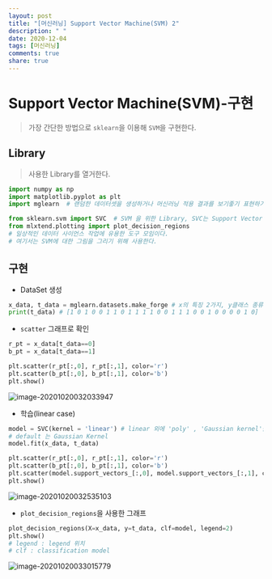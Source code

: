 ```yaml
---
layout: post
title: "[머신러닝] Support Vector Machine(SVM) 2"
description: " "
date: 2020-12-04
tags: [머신러닝]
comments: true
share: true
---
```


# Support Vector Machine(SVM)-구현

> 가장 간단한 방법으로 `sklearn`을 이용해 `SVM`을 구현한다.



## Library

> 사용한 Library를 열거한다.

```python
import numpy as np
import matplotlib.pyplot as plt
import mglearn  # 랜덤한 데이터셋을 생성하거나 머신러닝 적용 결과를 보기좋기 표현하기 위한 함수들

from sklearn.svm import SVC  # SVM 을 위한 Library, SVC는 Support Vector Classification
from mlxtend.plotting import plot_decision_regions 
# 일상적인 데이터 사이언스 작업에 유용한 도구 모임이다.
# 여기서는 SVM에 대한 그림을 그리기 위해 사용한다.

```



## 구현

* DataSet 생성

```python
x_data, t_data = mglearn.datasets.make_forge # x의 특징 2가지, y클래스 종류 2가지(0 or 1), 데이터개수 : 26
print(t_data) # [1 0 1 0 0 1 1 0 1 1 1 1 0 0 1 1 1 0 0 1 0 0 0 0 1 0]
```

* `scatter` 그래프로 확인

```python
r_pt = x_data[t_data==0] 
b_pt = x_data[t_data==1]

plt.scatter(r_pt[:,0], r_pt[:,1], color='r')
plt.scatter(b_pt[:,0], b_pt[:,1], color='b')
plt.show()
```

![image-20201020032033947](https://github.com/colinch4/colinch4.github.io/blob/master/_posts/2020/ML/markdown-images/image-20201020032033947.png?raw=true)

* 학습(linear case)

```python
model = SVC(kernel = 'linear') # linear 외에 'poly' , 'Gaussian kernel'을 사용할 수 있다.
# default 는 Gaussian Kernel
model.fit(x_data, t_data)

plt.scatter(r_pt[:,0], r_pt[:,1], color='r')
plt.scatter(b_pt[:,0], b_pt[:,1], color='b')
plt.scatter(model.support_vectors_[:,0], model.support_vectors_[:,1], color='y')
plt.show()
```

![image-20201020032535103](https://github.com/colinch4/colinch4.github.io/blob/master/_posts/2020/ML/markdown-images/image-20201020032535103.png?raw=true)

* `plot_decision_regions`을 사용한 그래프

```python
plot_decision_regions(X=x_data, y=t_data, clf=model, legend=2)
plt.show()
# legend : legend 위치
# clf : classification model
```

![image-20201020033015779](https://github.com/colinch4/colinch4.github.io/blob/master/_posts/2020/ML/markdown-images/image-20201020033015779.png?raw=true)